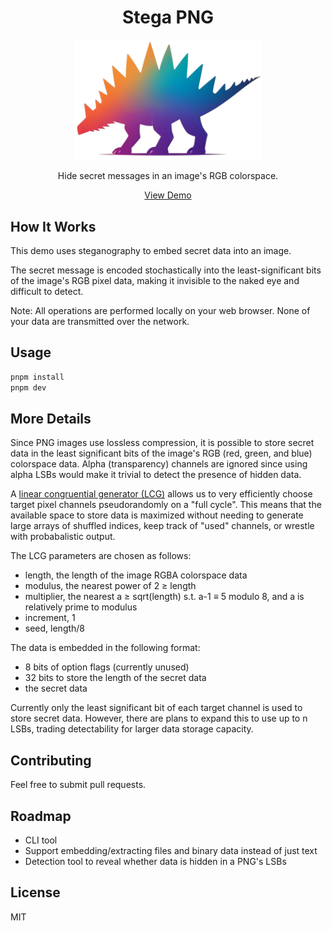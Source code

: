 <h1 align="center">Stega PNG</h1>

<p align="center">
  <a href="https://stegapng.netlify.app/">
    <img src="https://github.com/jchook/stega/blob/main/public/stega-nobg.png?raw=true" width="300" />
  </a>
</p>

<p align="center">
  Hide secret messages in an image's RGB colorspace.
</p>

<p align="center">
  <a href="https://stegapng.netlify.app/">View Demo</a>
</p>


How It Works
------------

This demo uses steganography to embed secret data into an image.

The secret message is encoded stochastically into the least-significant bits of the image's RGB pixel data, making it invisible to the naked eye and difficult to detect.

Note: All operations are performed locally on your web browser. None of your data are transmitted over the network.


Usage
-----

```sh
pnpm install
pnpm dev
```


More Details
------------

Since PNG images use lossless compression, it is possible to store secret data
in the least significant bits of the image's RGB (red, green, and blue) colorspace data. Alpha (transparency) channels are ignored since using alpha LSBs would make it trivial to detect the presence of hidden data.

A [linear congruential generator (LCG)](https://en.wikipedia.org/wiki/Linear_congruential_generator) allows us to very efficiently choose target pixel channels pseudorandomly on a "full cycle". This means that the available space to store data is maximized without needing to generate large arrays of shuffled indices, keep track of "used" channels, or wrestle with probabalistic output.

The LCG parameters are chosen as follows:

- length, the length of the image RGBA colorspace data
- modulus, the nearest power of 2 ≥ length
- multiplier, the nearest a ≥ sqrt(length) s.t. a-1 ≡ 5 modulo 8, and a is relatively prime to modulus
- increment, 1
- seed, length/8

The data is embedded in the following format:

- 8 bits of option flags (currently unused)
- 32 bits to store the length of the secret data
- the secret data

Currently only the least significant bit of each target channel is used to store secret data. However, there are plans to expand this to use up to n LSBs, trading detectability for larger data storage capacity.


Contributing
------------

Feel free to submit pull requests.


Roadmap
-------

- CLI tool
- Support embedding/extracting files and binary data instead of just text
- Detection tool to reveal whether data is hidden in a PNG's LSBs


License
-------

MIT
